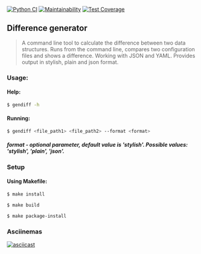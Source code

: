 [![Python CI](https://github.com/cyrilmcshow/python-project-50/actions/workflows/tests-and-linter.yml/badge.svg)](https://github.com/cyrilmcshow/python-project-50/actions/workflows/tests-and-linter.yml)
[![Maintainability](https://api.codeclimate.com/v1/badges/759630111352b20f742c/maintainability)](https://codeclimate.com/github/cyrilmcshow/python-project-50/maintainability)
[![Test Coverage](https://api.codeclimate.com/v1/badges/759630111352b20f742c/test_coverage)](https://codeclimate.com/github/cyrilmcshow/python-project-50/test_coverage)

## Difference generator
> A command line tool to calculate the difference between two data structures. Runs from the command line, compares two configuration files and shows a difference. Working with JSON and YAML. Provides output in stylish, plain and json format.
### Usage:
#### Help: 
```sh
$ gendiff -h
```
#### Running:
```sh
$ gendiff <file_path1> <file_path2> --format <format>
```
##### format - optional parameter, default value is 'stylish'. Possible values: 'stylish', 'plain', 'json'.
### Setup 
#### Using Makefile:
```sh
$ make install
```
```sh
$ make build
```
```sh
$ make package-install
```
### Asciinemas
[![asciicast](https://asciinema.org/a/gPfnazt23V9L6a3BEp5Hfgn9m.svg)](https://asciinema.org/a/gPfnazt23V9L6a3BEp5Hfgn9m)
